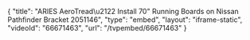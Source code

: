 {
    "title": "ARIES AeroTread\u2122 Install 70\" Running Boards on Nissan Pathfinder Bracket 2051146",
    "type": "embed",
    "layout": "iframe-static",
    "videoId": "66671463",
    "url": "\/tvpembed\/66671463"
}